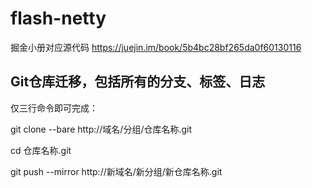 # flash-netty
掘金小册对应源代码 https://juejin.im/book/5b4bc28bf265da0f60130116

## Git仓库迁移，包括所有的分支、标签、日志
仅三行命令即可完成：

git clone --bare http://域名/分组/仓库名称.git

cd 仓库名称.git

git push --mirror http://新域名/新分组/新仓库名称.git
